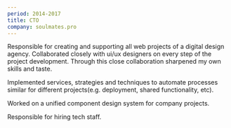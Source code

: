 ```yaml
---
period: 2014-2017
title: CTO
company: soulmates.pro
---
```


Responsible for creating and supporting all web projects of a digital design agency. Collaborated closely with ui/ux designers on every step of the project development. Through this close collaboration sharpened my own skills and taste.

Implemented services, strategies and techniques to automate processes similar for different projects(e.g. deployment, shared functionality, etc).

Worked on a unified component design system for company projects.

Responsible for hiring tech staff.
